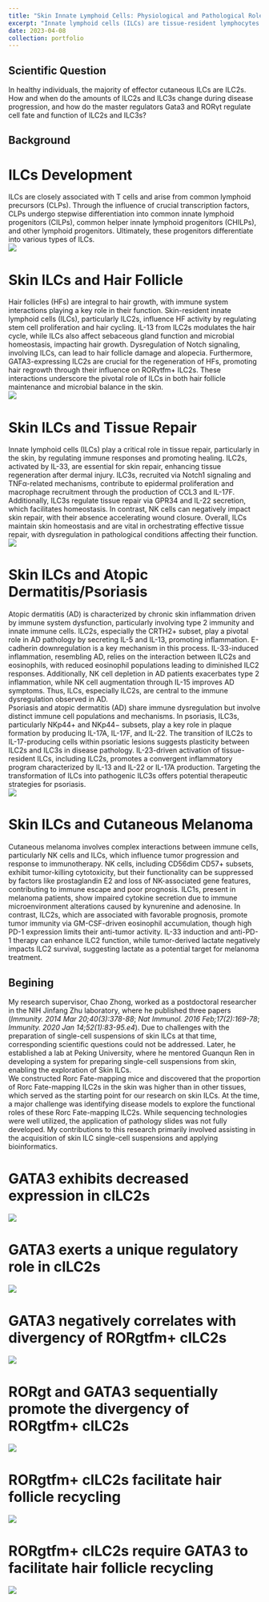 ```yaml
---
title: "Skin Innate Lymphoid Cells: Physiological and Pathological Roles"
excerpt: "Innate lymphoid cells (ILCs) are tissue-resident lymphocytes that lack rearranged antigen receptors. Cutaneous ILCs, mainly ILC2s, are essential for sustaining tissue equilibrium, contributing to physiological and pathological roles. Here, this review explores the characteristics of cutaneous ILCs in different conditions. This review highlights the role of skin ILCs in maintaining tissue homeostasis by regulating microbiome balance. It examines how their dysfunction can lead to inflammatory skin diseases like atopic dermatitis, psoriasis, and melanoma. ILC-related factors contribute to physiological functions and their implications in various pathological conditions, potentially highlighting key areas for future research. We now explore how these studies have enhanced our understanding of ILC regulation and the potential therapeutic applications of targeting these cells in skin inflammation based on microbiota and metabolism.<br/><img src='/images/Skin_ILCs/Development.png'>"
date: 2023-04-08
collection: portfolio
---
```


## Scientific Question
In healthy individuals, the majority of effector cutaneous ILCs are ILC2s. How and when do the amounts of ILC2s and ILC3s change during disease progression, and how do the master regulators Gata3 and RORγt regulate cell fate and function of ILC2s and ILC3s?

## Background
# ILCs Development
ILCs are closely associated with T cells and arise from common lymphoid precursors (CLPs). Through the influence of crucial transcription factors, CLPs undergo stepwise differentiation into common innate lymphoid progenitors (CILPs), common helper innate lymphoid progenitors (CHILPs), and other lymphoid progenitors. Ultimately, these progenitors differentiate into various types of ILCs.<br/>
<img src="/images/Skin_ILCs/ILCs_Th.png"><br/>

# Skin ILCs and Hair Follicle
Hair follicles (HFs) are integral to hair growth, with immune system interactions playing a key role in their function. Skin-resident innate lymphoid cells (ILCs), particularly ILC2s, influence HF activity by regulating stem cell proliferation and hair cycling. IL-13 from ILC2s modulates the hair cycle, while ILCs also affect sebaceous gland function and microbial homeostasis, impacting hair growth. Dysregulation of Notch signaling, involving ILCs, can lead to hair follicle damage and alopecia. Furthermore, GATA3-expressing ILC2s are crucial for the regeneration of HFs, promoting hair regrowth through their influence on RORγtfm+ ILC2s. These interactions underscore the pivotal role of ILCs in both hair follicle maintenance and microbial balance in the skin.<br/>
<img src="/images/Skin_ILCs/Hair.png"><br/>

# Skin ILCs and Tissue Repair
Innate lymphoid cells (ILCs) play a critical role in tissue repair, particularly in the skin, by regulating immune responses and promoting healing. ILC2s, activated by IL-33, are essential for skin repair, enhancing tissue regeneration after dermal injury. ILC3s, recruited via Notch1 signaling and TNFα-related mechanisms, contribute to epidermal proliferation and macrophage recruitment through the production of CCL3 and IL-17F. Additionally, ILC3s regulate tissue repair via GPR34 and IL-22 secretion, which facilitates homeostasis. In contrast, NK cells can negatively impact skin repair, with their absence accelerating wound closure. Overall, ILCs maintain skin homeostasis and are vital in orchestrating effective tissue repair, with dysregulation in pathological conditions affecting their function.<br/>
<img src="/images/Skin_ILCs/Wound_Healing.png"><br/>

# Skin ILCs and Atopic Dermatitis/Psoriasis
Atopic dermatitis (AD) is characterized by chronic skin inflammation driven by immune system dysfunction, particularly involving type 2 immunity and innate immune cells. ILC2s, especially the CRTH2+ subset, play a pivotal role in AD pathology by secreting IL-5 and IL-13, promoting inflammation. E-cadherin downregulation is a key mechanism in this process. IL-33-induced inflammation, resembling AD, relies on the interaction between ILC2s and eosinophils, with reduced eosinophil populations leading to diminished ILC2 responses. Additionally, NK cell depletion in AD patients exacerbates type 2 inflammation, while NK cell augmentation through IL-15 improves AD symptoms. Thus, ILCs, especially ILC2s, are central to the immune dysregulation observed in AD.<br/>
Psoriasis and atopic dermatitis (AD) share immune dysregulation but involve distinct immune cell populations and mechanisms. In psoriasis, ILC3s, particularly NKp44+ and NKp44− subsets, play a key role in plaque formation by producing IL-17A, IL-17F, and IL-22. The transition of ILC2s to IL-17-producing cells within psoriatic lesions suggests plasticity between ILC2s and ILC3s in disease pathology. IL-23-driven activation of tissue-resident ILCs, including ILC2s, promotes a convergent inflammatory program characterized by IL-13 and IL-22 or IL-17A production. Targeting the transformation of ILCs into pathogenic ILC3s offers potential therapeutic strategies for psoriasis.<br/>
<img src="/images/Skin_ILCs/Atopic_Dermatitis_Psoriasis.png"><br/>

# Skin ILCs and Cutaneous Melanoma
Cutaneous melanoma involves complex interactions between immune cells, particularly NK cells and ILCs, which influence tumor progression and response to immunotherapy. NK cells, including CD56dim CD57+ subsets, exhibit tumor-killing cytotoxicity, but their functionality can be suppressed by factors like prostaglandin E2 and loss of NK-associated gene features, contributing to immune escape and poor prognosis. ILC1s, present in melanoma patients, show impaired cytokine secretion due to immune microenvironment alterations caused by kynurenine and adenosine. In contrast, ILC2s, which are associated with favorable prognosis, promote tumor immunity via GM-CSF-driven eosinophil accumulation, though high PD-1 expression limits their anti-tumor activity. IL-33 induction and anti-PD-1 therapy can enhance ILC2 function, while tumor-derived lactate negatively impacts ILC2 survival, suggesting lactate as a potential target for melanoma treatment.


## Begining
My research supervisor, Chao Zhong, worked as a postdoctoral researcher in the NIH Jinfang Zhu laboratory, where he published three papers (*Immunity. 2014 Mar 20;40(3):378-88*; *Nat Immunol. 2016 Feb;17(2):169-78*; *Immunity. 2020 Jan 14;52(1):83-95.e4*). Due to challenges with the preparation of single-cell suspensions of skin ILCs at that time, corresponding scientific questions could not be addressed. Later, he established a lab at Peking University, where he mentored Guanqun Ren in developing a system for preparing single-cell suspensions from skin, enabling the exploration of Skin ILCs.<br/>
We constructed Rorc Fate-mapping mice and discovered that the proportion of Rorc Fate-mapping ILC2s in the skin was higher than in other tissues, which served as the starting point for our research on skin ILCs. At the time, a major challenge was identifying disease models to explore the functional roles of these Rorc Fate-mapping ILC2s. While sequencing technologies were well utilized, the application of pathology slides was not fully developed. My contributions to this research primarily involved assisting in the acquisition of skin ILC single-cell suspensions and applying bioinformatics.<br/>

# GATA3 exhibits decreased expression in cILC2s
<img src="/images/Skin_ILCs/Figure1.png"><br/>

# GATA3 exerts a unique regulatory role in cILC2s
<img src="/images/Skin_ILCs/Figure2.png"><br/>

# GATA3 negatively correlates with divergency of RORgtfm+ cILC2s
<img src="/images/Skin_ILCs/Figure3.png"><br/>

# RORgt and GATA3 sequentially promote the divergency of RORgtfm+ cILC2s
<img src="/images/Skin_ILCs/Figure4.png"><br/>

# RORgtfm+ cILC2s facilitate hair follicle recycling
<img src="/images/Skin_ILCs/Figure5.png"><br/>

# RORgtfm+ cILC2s require GATA3 to facilitate hair follicle recycling
<img src="/images/Skin_ILCs/Figure6.png"><br/>
